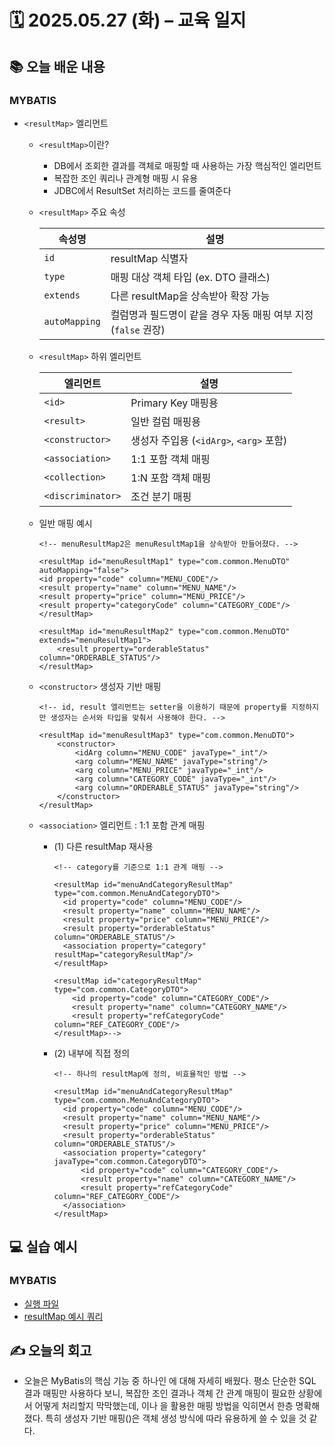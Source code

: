 # 🗓️ 2025.05.27 (화) – 교육 일지

## 📚 오늘 배운 내용

### MYBATIS
- `<resultMap>` 엘리먼트
  - `<resultMap>`이란?
    - DB에서 조회한 결과를 객체로 매핑할 때 사용하는 가장 핵심적인 엘리먼트
    - 복잡한 조인 쿼리나 관계형 매핑 시 유용
    - JDBC에서 ResultSet 처리하는 코드를 줄여준다
  - `<resultMap>` 주요 속성
    
      | 속성명           | 설명                                       |
      | ------------- | ---------------------------------------- |
      | `id`          | resultMap 식별자                            |
      | `type`        | 매핑 대상 객체 타입 (ex. DTO 클래스)                |
      | `extends`     | 다른 resultMap을 상속받아 확장 가능                 |
      | `autoMapping` | 컬럼명과 필드명이 같을 경우 자동 매핑 여부 지정 (`false` 권장) |
  - `<resultMap>` 하위 엘리먼트
    
      | 엘리먼트              | 설명                              |
      | ----------------- | ------------------------------- |
      | `<id>`            | Primary Key 매핑용                 |
      | `<result>`        | 일반 컬럼 매핑용                       |
      | `<constructor>`   | 생성자 주입용 (`<idArg>`, `<arg>` 포함) |
      | `<association>`   | 1:1 포함 객체 매핑                    |
      | `<collection>`    | 1\:N 포함 객체 매핑                   |
      | `<discriminator>` | 조건 분기 매핑                        |

  - 일반 매핑 예시
    ```
    <!-- menuResultMap2은 menuResultMap1을 상속받아 만들어졌다. -->
    
    <resultMap id="menuResultMap1" type="com.common.MenuDTO" autoMapping="false">
    <id property="code" column="MENU_CODE"/>
    <result property="name" column="MENU_NAME"/>
    <result property="price" column="MENU_PRICE"/>
    <result property="categoryCode" column="CATEGORY_CODE"/>
    </resultMap>
    
    <resultMap id="menuResultMap2" type="com.common.MenuDTO" extends="menuResultMap1">
        <result property="orderableStatus" column="ORDERABLE_STATUS"/>
    </resultMap>
    ```
  - `<constructor>` 생성자 기반 매핑
    ```
    <!-- id, result 엘리먼트는 setter을 이용하기 때문에 property를 지정하지만 생성자는 순서와 타입을 맞춰서 사용해야 한다. -->
    
    <resultMap id="menuResultMap3" type="com.common.MenuDTO">
        <constructor>
            <idArg column="MENU_CODE" javaType="_int"/>
            <arg column="MENU_NAME" javaType="string"/>
            <arg column="MENU_PRICE" javaType="_int"/>
            <arg column="CATEGORY_CODE" javaType="_int"/>
            <arg column="ORDERABLE_STATUS" javaType="string"/>
        </constructor>
    </resultMap>
    ```
  - `<association>` 엘리먼트 : 1:1 포함 관계 매핑
    - (1) 다른 resultMap 재사용
      ```
      <!-- category를 기준으로 1:1 관계 매핑 -->
      
      <resultMap id="menuAndCategoryResultMap" type="com.common.MenuAndCategoryDTO">
        <id property="code" column="MENU_CODE"/>
        <result property="name" column="MENU_NAME"/>
        <result property="price" column="MENU_PRICE"/>
        <result property="orderableStatus" column="ORDERABLE_STATUS"/>
        <association property="category" resultMap="categoryResultMap"/>
      </resultMap>
  
      <resultMap id="categoryResultMap" type="com.common.CategoryDTO">
          <id property="code" column="CATEGORY_CODE"/>
          <result property="name" column="CATEGORY_NAME"/>
          <result property="refCategoryCode" column="REF_CATEGORY_CODE"/>
      </resultMap>-->
      ```
    - (2) 내부에 직접 정의
      ```
      <!-- 하나의 resultMap에 정의, 비효율적인 방법 -->
      
      <resultMap id="menuAndCategoryResultMap" type="com.common.MenuAndCategoryDTO">
        <id property="code" column="MENU_CODE"/>
        <result property="name" column="MENU_NAME"/>
        <result property="price" column="MENU_PRICE"/>
        <result property="orderableStatus" column="ORDERABLE_STATUS"/>
        <association property="category" javaType="com.common.CategoryDTO">
            <id property="code" column="CATEGORY_CODE"/>
            <result property="name" column="CATEGORY_NAME"/>
            <result property="refCategoryCode" column="REF_CATEGORY_CODE"/>
        </association>
      </resultMap>
      ```
## 💻 실습 예시

### MYBATIS
- [실행 파일](../../MYBATIS/chapter05_mapper_elements/src/main/java/com)
- [resultMap 예시 쿼리](../../MYBATIS/chapter05_mapper_elements/src/main/resources/com/xmlmapper/ElementTestMapper.xml)

## ✍️ 오늘의 회고
- 오늘은 MyBatis의 핵심 기능 중 하나인 <resultMap>에 대해 자세히 배웠다. 평소 단순한 SQL 결과 매핑만 사용하다 보니, 복잡한 조인 결과나 객체 간 관계 매핑이 필요한 상황에서 어떻게 처리할지 막막했는데, <association>이나 <collection>을 활용한 매핑 방법을 익히면서 한층 명확해졌다. 특히 생성자 기반 매핑(<constructor>)은 객체 생성 방식에 따라 유용하게 쓸 수 있을 것 같다.